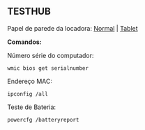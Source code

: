 TESTHUB 
-
Papel de parede da locadora: [Normal](https://i.imgur.com/8pZX7Cr.jpg) | [Tablet](https://i.imgur.com/hLAJi4R.jpg)


**Comandos:**

Número série do computador:

    wmic bios get serialnumber

Endereço MAC:

    ipconfig /all

Teste de Bateria:

    powercfg /batteryreport


